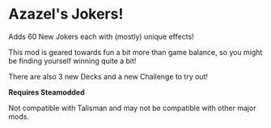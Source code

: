 # Azazel's Jokers!
Adds 60 New Jokers each with (mostly) unique effects! 

This mod is geared towards fun a bit more than game balance, so you might be finding yourself winning quite a bit!

There are also 3 new Decks and a new Challenge to try out!

**Requires Steamodded**

Not compatible with Talisman and may not be compatible with other major mods.
